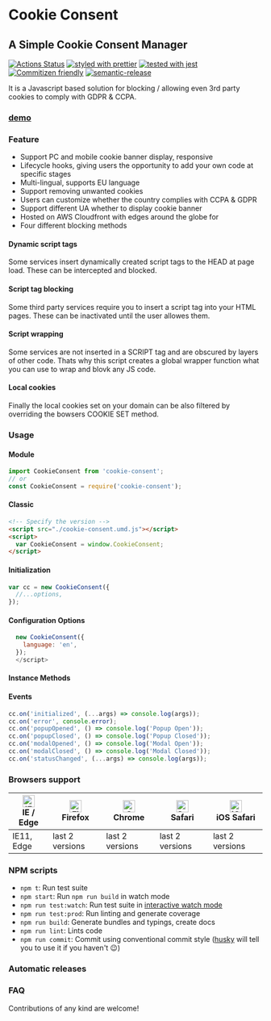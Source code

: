 # Cookie Consent

## A Simple Cookie Consent Manager

[![Actions Status](https://github.com/anowlet/cookie-consent/workflows/Node.js%20CI/badge.svg)](https://github.com/anowlet/cookie-consent/actions)
[![styled with prettier](https://img.shields.io/badge/styled_with-prettier-ff69b4.svg)](https://github.com/prettier/prettier)
[![tested with jest](https://img.shields.io/badge/tested_with-jest-99424f.svg)](https://github.com/facebook/jest)
[![Commitizen friendly](https://img.shields.io/badge/commitizen-friendly-brightgreen.svg)](http://commitizen.github.io/cz-cli/)
[![semantic-release](https://img.shields.io/badge/%20%20%F0%9F%93%A6%F0%9F%9A%80-semantic--release-e10079.svg)](https://github.com/semantic-release/semantic-release)

It is a Javascript based solution for blocking / allowing even 3rd party cookies to comply with GDPR & CCPA.

### [demo](/)

### Feature

- Support PC and mobile cookie banner display, responsive
- Lifecycle hooks, giving users the opportunity to add your own code at specific stages
- Multi-lingual, supports EU language
- Support removing unwanted cookies
- Users can customize whether the country complies with CCPA & GDPR
- Support different UA whether to display cookie banner
- Hosted on AWS Cloudfront with edges around the globe for
- Four different blocking methods

#### Dynamic script tags

Some services insert dynamically created script tags to the HEAD at page load. These can be intercepted and blocked.

#### Script tag blocking

Some third party services require you to insert a script tag into your HTML pages. These can be inactivated until the user allowes them.

#### Script wrapping

Some services are not inserted in a SCRIPT tag and are obscured by layers of other code. Thats why this script creates a global wrapper function what you can use to wrap and blovk any JS code.

#### Local cookies

Finally the local cookies set on your domain can be also filtered by overriding the bowsers COOKIE SET method.

### Usage

#### Module

```javascript
import CookieConsent from 'cookie-consent';
// or
const CookieConsent = require('cookie-consent');
```

#### Classic

```html
<!-- Specify the version -->
<script src="./cookie-consent.umd.js"></script>
<script>
  var CookieConsent = window.CookieConsent;
</script>
```

#### Initialization

```javascript
var cc = new CookieConsent({
  //...options,
});
```

#### Configuration Options

```javascript
  new CookieConsent({
    language: 'en',
  });
  </script>
```

#### Instance Methods

#### Events

```javascript
cc.on('initialized', (...args) => console.log(args));
cc.on('error', console.error);
cc.on('popupOpened', () => console.log('Popup Open'));
cc.on('popupClosed', () => console.log('Popup Closed'));
cc.on('modalOpened', () => console.log('Modal Open'));
cc.on('modalClosed', () => console.log('Modal Closed'));
cc.on('statusChanged', (...args) => console.log(args));
```

### Browsers support

| [<img src="https://raw.githubusercontent.com/alrra/browser-logos/master/src/edge/edge_48x48.png" alt="IE / Edge" width="24px" height="24px" />](http://godban.github.io/browsers-support-badges/)<br/>IE / Edge | [<img src="https://raw.githubusercontent.com/alrra/browser-logos/master/src/firefox/firefox_48x48.png" alt="Firefox" width="24px" height="24px" />](http://godban.github.io/browsers-support-badges/)<br/>Firefox | [<img src="https://raw.githubusercontent.com/alrra/browser-logos/master/src/chrome/chrome_48x48.png" alt="Chrome" width="24px" height="24px" />](http://godban.github.io/browsers-support-badges/)<br/>Chrome | [<img src="https://raw.githubusercontent.com/alrra/browser-logos/master/src/safari/safari_48x48.png" alt="Safari" width="24px" height="24px" />](http://godban.github.io/browsers-support-badges/)<br/>Safari | [<img src="https://raw.githubusercontent.com/alrra/browser-logos/master/src/safari-ios/safari-ios_48x48.png" alt="iOS Safari" width="24px" height="24px" />](http://godban.github.io/browsers-support-badges/)<br/>iOS Safari |
| --------- | --------- | --------- | --------- | --------- |
| IE11, Edge| last 2 versions| last 2 versions| last 2 versions| last 2 versions

### NPM scripts

- `npm t`: Run test suite
- `npm start`: Run `npm run build` in watch mode
- `npm run test:watch`: Run test suite in [interactive watch mode](http://facebook.github.io/jest/docs/cli.html#watch)
- `npm run test:prod`: Run linting and generate coverage
- `npm run build`: Generate bundles and typings, create docs
- `npm run lint`: Lints code
- `npm run commit`: Commit using conventional commit style ([husky](https://github.com/typicode/husky) will tell you to use it if you haven't :wink:)

### Automatic releases

### FAQ

Contributions of any kind are welcome!
